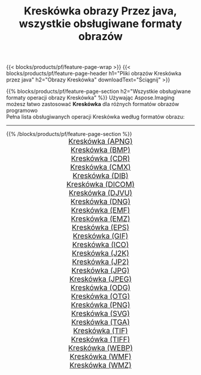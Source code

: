 ﻿---
title: Kreskówka obrazy Przez java, wszystkie obsługiwane formaty obrazów 
weight: 3920
url: /pl/java/cartoonify 
lang: pl
langdirlevel: 2
locales: zh-hans,ja,it,ru,de,es,fr,nl,id,lt,pl,pt,vi,tr,ko,zh-hant,ar,hi,th,sv,cs,uk,he
description: Używając Aspose.Imaging możesz łatwo Kreskówka obrazy Via java
---

{{< blocks/products/pf/feature-page-wrap >}}
{{< blocks/products/pf/feature-page-header h1="Pliki obrazów Kreskówka przez java" h2="Obrazy Kreskówka" downloadText="Ściągnij" >}}


{{% blocks/products/pf/feature-page-section  h2="Wszystkie obsługiwane formaty operacji obrazy Kreskówka" %}}
Używając Aspose.Imaging możesz łatwo zastosować **Kreskówka** dla różnych formatów obrazów programowo
<br/>
Pełna lista obsługiwanych operacji Kreskówka według formatów obrazu:
<hr/>
{{% /blocks/products/pf/feature-page-section %}}
<div class="container-fluid productfamilypage bg-gray">
    <div class="convertypes bg-gray agp-content section">
        <div class="container">
		<div class="row other-converters" style="gap: 10px;font-size: 19px;text-align:center;">
		    <div class='col-md-2 other-converter remove-lp remove-rp'><a href="/imaging/pl/java/cartoonify/apng" style="padding:15px;">Kreskówka (APNG)</a></div><div class='col-md-2 other-converter remove-lp remove-rp'><a href="/imaging/pl/java/cartoonify/bmp" style="padding:15px;">Kreskówka (BMP)</a></div><div class='col-md-2 other-converter remove-lp remove-rp'><a href="/imaging/pl/java/cartoonify/cdr" style="padding:15px;">Kreskówka (CDR)</a></div><div class='col-md-2 other-converter remove-lp remove-rp'><a href="/imaging/pl/java/cartoonify/cmx" style="padding:15px;">Kreskówka (CMX)</a></div><div class='col-md-2 other-converter remove-lp remove-rp'><a href="/imaging/pl/java/cartoonify/dib" style="padding:15px;">Kreskówka (DIB)</a></div><div class='col-md-2 other-converter remove-lp remove-rp'><a href="/imaging/pl/java/cartoonify/dicom" style="padding:15px;">Kreskówka (DICOM)</a></div><div class='col-md-2 other-converter remove-lp remove-rp'><a href="/imaging/pl/java/cartoonify/djvu" style="padding:15px;">Kreskówka (DJVU)</a></div><div class='col-md-2 other-converter remove-lp remove-rp'><a href="/imaging/pl/java/cartoonify/dng" style="padding:15px;">Kreskówka (DNG)</a></div><div class='col-md-2 other-converter remove-lp remove-rp'><a href="/imaging/pl/java/cartoonify/emf" style="padding:15px;">Kreskówka (EMF)</a></div><div class='col-md-2 other-converter remove-lp remove-rp'><a href="/imaging/pl/java/cartoonify/emz" style="padding:15px;">Kreskówka (EMZ)</a></div><div class='col-md-2 other-converter remove-lp remove-rp'><a href="/imaging/pl/java/cartoonify/eps" style="padding:15px;">Kreskówka (EPS)</a></div><div class='col-md-2 other-converter remove-lp remove-rp'><a href="/imaging/pl/java/cartoonify/gif" style="padding:15px;">Kreskówka (GIF)</a></div><div class='col-md-2 other-converter remove-lp remove-rp'><a href="/imaging/pl/java/cartoonify/ico" style="padding:15px;">Kreskówka (ICO)</a></div><div class='col-md-2 other-converter remove-lp remove-rp'><a href="/imaging/pl/java/cartoonify/j2k" style="padding:15px;">Kreskówka (J2K)</a></div><div class='col-md-2 other-converter remove-lp remove-rp'><a href="/imaging/pl/java/cartoonify/jp2" style="padding:15px;">Kreskówka (JP2)</a></div><div class='col-md-2 other-converter remove-lp remove-rp'><a href="/imaging/pl/java/cartoonify/jpg" style="padding:15px;">Kreskówka (JPG)</a></div><div class='col-md-2 other-converter remove-lp remove-rp'><a href="/imaging/pl/java/cartoonify/jpeg" style="padding:15px;">Kreskówka (JPEG)</a></div><div class='col-md-2 other-converter remove-lp remove-rp'><a href="/imaging/pl/java/cartoonify/odg" style="padding:15px;">Kreskówka (ODG)</a></div><div class='col-md-2 other-converter remove-lp remove-rp'><a href="/imaging/pl/java/cartoonify/otg" style="padding:15px;">Kreskówka (OTG)</a></div><div class='col-md-2 other-converter remove-lp remove-rp'><a href="/imaging/pl/java/cartoonify/png" style="padding:15px;">Kreskówka (PNG)</a></div><div class='col-md-2 other-converter remove-lp remove-rp'><a href="/imaging/pl/java/cartoonify/svg" style="padding:15px;">Kreskówka (SVG)</a></div><div class='col-md-2 other-converter remove-lp remove-rp'><a href="/imaging/pl/java/cartoonify/tga" style="padding:15px;">Kreskówka (TGA)</a></div><div class='col-md-2 other-converter remove-lp remove-rp'><a href="/imaging/pl/java/cartoonify/tif" style="padding:15px;">Kreskówka (TIF)</a></div><div class='col-md-2 other-converter remove-lp remove-rp'><a href="/imaging/pl/java/cartoonify/tiff" style="padding:15px;">Kreskówka (TIFF)</a></div><div class='col-md-2 other-converter remove-lp remove-rp'><a href="/imaging/pl/java/cartoonify/webp" style="padding:15px;">Kreskówka (WEBP)</a></div><div class='col-md-2 other-converter remove-lp remove-rp'><a href="/imaging/pl/java/cartoonify/wmf" style="padding:15px;">Kreskówka (WMF)</a></div><div class='col-md-2 other-converter remove-lp remove-rp'><a href="/imaging/pl/java/cartoonify/wmz" style="padding:15px;">Kreskówka (WMZ)</a></div>
                </div>
        </div>
    </div>
</div>
<br/>
